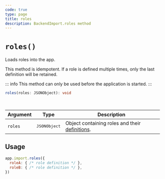 ```yaml
---
code: true
type: page
title: roles
description: BackendImport.roles method
---
```


# `roles()`

<SinceBadge version="auto-version" />
<CustomBadge type="error" text="Experimental: non-backward compatible changes or removal may occur in any future release."/>

Loads roles into the app.

This method is idempotent. If a role is defined multiple times, only the last definition will be retained.

::: info
This method can only be used before the application is started.
:::

```ts
roles(roles: JSONObject): void
```

<br/>

| Argument | Type                  | Description                   |
|----------|-----------------------|-------------------------------|
| `roles`  | <pre>JSONObject</pre> | Object containing roles and their [definitions](/core/2/guides/main-concepts/permissions#roles). |

## Usage

```js
app.import.roles({
  roleA: { /* role definition */ },
  roleB: { /* role definition */ },
})
```
